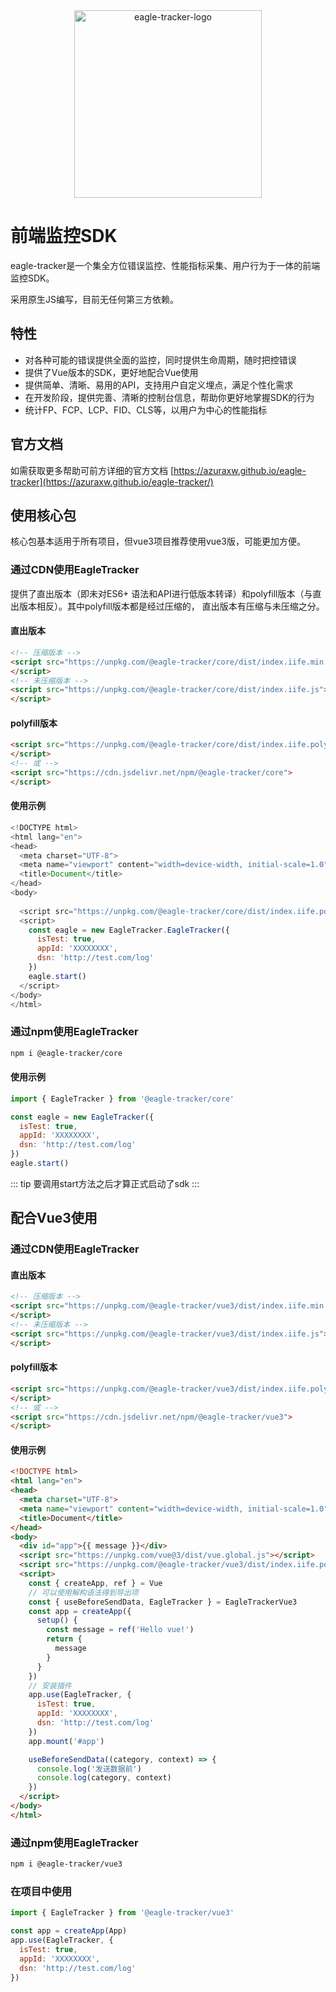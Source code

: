 <div align="center">
  <img src="https://github.com/AzuraXW/eagle-tracker/assets/53415213/65880765-1a06-49e7-8953-7dadaab3a476" width="300" align="center" alt="eagle-tracker-logo"/>
</div>

# 前端监控SDK
eagle-tracker是一个集全方位错误监控、性能指标采集、用户行为于一体的前端监控SDK。

采用原生JS编写，目前无任何第三方依赖。

## 特性
- 对各种可能的错误提供全面的监控，同时提供生命周期，随时把控错误
- 提供了Vue版本的SDK，更好地配合Vue使用
- 提供简单、清晰、易用的API，支持用户自定义埋点，满足个性化需求
- 在开发阶段，提供完善、清晰的控制台信息，帮助你更好地掌握SDK的行为
- 统计FP、FCP、LCP、FID、CLS等，以用户为中心的性能指标

## 官方文档
如需获取更多帮助可前方详细的官方文档 [https://azuraxw.github.io/eagle-tracker](https://azuraxw.github.io/eagle-tracker/)

## 使用核心包
核心包基本适用于所有项目，但vue3项目推荐使用vue3版，可能更加方便。

### 通过CDN使用EagleTracker
提供了直出版本（即未对ES6+ 语法和API进行低版本转译）和polyfill版本（与直出版本相反）。其中polyfill版本都是经过压缩的，
直出版本有压缩与未压缩之分。
#### 直出版本

```html
<!-- 压缩版本 -->
<script src="https://unpkg.com/@eagle-tracker/core/dist/index.iife.min.js">
</script>
<!-- 未压缩版本 -->
<script src="https://unpkg.com/@eagle-tracker/core/dist/index.iife.js">
</script>
```


#### polyfill版本
```html
<script src="https://unpkg.com/@eagle-tracker/core/dist/index.iife.polyfill.js">
</script>
<!-- 或 -->
<script src="https://cdn.jsdelivr.net/npm/@eagle-tracker/core">
</script>
```
#### 使用示例
```javascript
<!DOCTYPE html>
<html lang="en">
<head>
  <meta charset="UTF-8">
  <meta name="viewport" content="width=device-width, initial-scale=1.0">
  <title>Document</title>
</head>
<body>
  
  <script src="https://unpkg.com/@eagle-tracker/core/dist/index.iife.polyfill.js"></script>
  <script>
    const eagle = new EagleTracker.EagleTracker({
      isTest: true,
      appId: 'XXXXXXXX',
      dsn: 'http://test.com/log'
    })
    eagle.start()
  </script>
</body>
</html>
```

### 通过npm使用EagleTracker
```bash
npm i @eagle-tracker/core
```

#### 使用示例
```javascript
import { EagleTracker } from '@eagle-tracker/core'

const eagle = new EagleTracker({
  isTest: true,
  appId: 'XXXXXXXX',
  dsn: 'http://test.com/log'
})
eagle.start()
```
::: tip
要调用start方法之后才算正式启动了sdk
::: 

## 配合Vue3使用
### 通过CDN使用EagleTracker
#### 直出版本

```html
<!-- 压缩版本 -->
<script src="https://unpkg.com/@eagle-tracker/vue3/dist/index.iife.min.js">
</script>
<!-- 未压缩版本 -->
<script src="https://unpkg.com/@eagle-tracker/vue3/dist/index.iife.js">
</script>
```
#### polyfill版本
```html
<script src="https://unpkg.com/@eagle-tracker/vue3/dist/index.iife.polyfill.js">
</script>
<!-- 或 -->
<script src="https://cdn.jsdelivr.net/npm/@eagle-tracker/vue3">
</script>
```

#### 使用示例

```html
<!DOCTYPE html>
<html lang="en">
<head>
  <meta charset="UTF-8">
  <meta name="viewport" content="width=device-width, initial-scale=1.0">
  <title>Document</title>
</head>
<body>
  <div id="app">{{ message }}</div>
  <script src="https://unpkg.com/vue@3/dist/vue.global.js"></script>
  <script src="https://unpkg.com/@eagle-tracker/vue3/dist/index.iife.polyfill.js"></script>
  <script>
    const { createApp, ref } = Vue
    // 可以使用解构语法得到导出项
    const { useBeforeSendData, EagleTracker } = EagleTrackerVue3
    const app = createApp({
      setup() {
        const message = ref('Hello vue!')
        return {
          message
        }
      }
    })
    // 安装插件
    app.use(EagleTracker, {
      isTest: true,
      appId: 'XXXXXXXX',
      dsn: 'http://test.com/log'
    })
    app.mount('#app')

    useBeforeSendData((category, context) => {
      console.log('发送数据前')
      console.log(category, context)
    })
  </script>
</body>
</html>
```

### 通过npm使用EagleTracker
```bash
npm i @eagle-tracker/vue3
```

### 在项目中使用
```javascript
import { EagleTracker } from '@eagle-tracker/vue3'

const app = createApp(App)
app.use(EagleTracker, {
  isTest: true,
  appId: 'XXXXXXXX',
  dsn: 'http://test.com/log'
})
```

